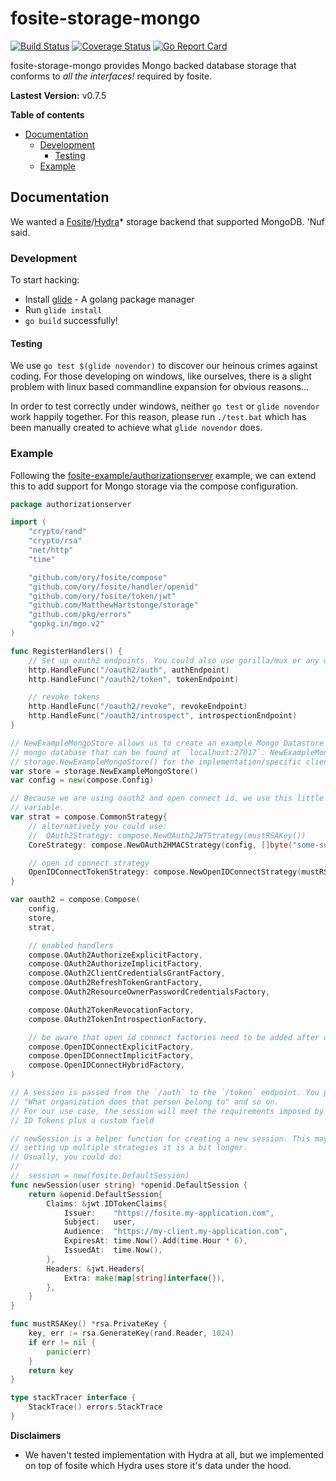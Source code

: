 # fosite-storage-mongo
[![Build Status](https://travis-ci.org/MatthewHartstonge/storage.svg?branch=master)](https://travis-ci.org/MatthewHartstonge/storage) [![Coverage Status](https://coveralls.io/repos/github/MatthewHartstonge/storage/badge.svg?branch=master)](https://coveralls.io/github/MatthewHartstonge/storage?branch=master) [![Go Report Card](https://goreportcard.com/badge/github.com/MatthewHartstonge/storage)](https://goreportcard.com/report/github.com/MatthewHartstonge/storage)

fosite-storage-mongo provides Mongo backed database storage that conforms to *all the interfaces!* required by fosite.

**Lastest Version:** v0.7.5

**Table of contents**
- [Documentation](#documentation)
  - [Development](#development)
    - [Testing](#testing)
  - [Example](#example)

## Documentation
We wanted a [Fosite][fosite]/[Hydra][hydra]* storage backend that supported MongoDB. 'Nuf said.

### Development
To start hacking:
* Install [glide][glide] - A golang package manager
* Run `glide install`
* `go build` successfully!

#### Testing
We use `go test $(glide novendor)` to discover our heinous crimes against coding. For those developing on windows, like 
ourselves, there is a slight problem with linux based commandline expansion for obvious reasons... 

In order to test correctly under windows, neither `go test` or `glide novendor` work happily together. For this reason, 
please run `./test.bat` which has been manually created to achieve what `glide novendor` does. 

### Example
Following the [fosite-example/authorizationserver][fosite-example-server] example, we can extend this to add support 
for Mongo storage via the compose configuration.

```go
package authorizationserver

import (
	"crypto/rand"
	"crypto/rsa"
	"net/http"
	"time"

	"github.com/ory/fosite/compose"
	"github.com/ory/fosite/handler/openid"
	"github.com/ory/fosite/token/jwt"
	"github.com/MatthewHartstonge/storage"
	"github.com/pkg/errors"
	"gopkg.in/mgo.v2"
)

func RegisterHandlers() {
	// Set up oauth2 endpoints. You could also use gorilla/mux or any other router.
	http.HandleFunc("/oauth2/auth", authEndpoint)
	http.HandleFunc("/oauth2/token", tokenEndpoint)

	// revoke tokens
	http.HandleFunc("/oauth2/revoke", revokeEndpoint)
	http.HandleFunc("/oauth2/introspect", introspectionEndpoint)
}

// NewExampleMongoStore allows us to create an example Mongo Datastore and panics if you don't have an unauthenticated 
// mongo database that can be found at `localhost:27017`. NewExampleMongoStore has one Client and one User. Check out 
// storage.NewExampleMongoStore() for the implementation/specific client/user details.
var store = storage.NewExampleMongoStore()
var config = new(compose.Config)

// Because we are using oauth2 and open connect id, we use this little helper to combine the two in one
// variable.
var strat = compose.CommonStrategy{
	// alternatively you could use:
	//  OAuth2Strategy: compose.NewOAuth2JWTStrategy(mustRSAKey())
	CoreStrategy: compose.NewOAuth2HMACStrategy(config, []byte("some-super-cool-secret-that-nobody-knows")),

	// open id connect strategy
	OpenIDConnectTokenStrategy: compose.NewOpenIDConnectStrategy(mustRSAKey()),
}

var oauth2 = compose.Compose(
	config,
	store,
	strat,

	// enabled handlers
	compose.OAuth2AuthorizeExplicitFactory,
	compose.OAuth2AuthorizeImplicitFactory,
	compose.OAuth2ClientCredentialsGrantFactory,
	compose.OAuth2RefreshTokenGrantFactory,
	compose.OAuth2ResourceOwnerPasswordCredentialsFactory,

	compose.OAuth2TokenRevocationFactory,
	compose.OAuth2TokenIntrospectionFactory,

	// be aware that open id connect factories need to be added after oauth2 factories to work properly.
	compose.OpenIDConnectExplicitFactory,
	compose.OpenIDConnectImplicitFactory,
	compose.OpenIDConnectHybridFactory,
)

// A session is passed from the `/auth` to the `/token` endpoint. You probably want to store data like: "Who made the request",
// "What organization does that person belong to" and so on.
// For our use case, the session will meet the requirements imposed by JWT access tokens, HMAC access tokens and OpenID Connect
// ID Tokens plus a custom field

// newSession is a helper function for creating a new session. This may look like a lot of code but since we are
// setting up multiple strategies it is a bit longer.
// Usually, you could do:
//
//  session = new(fosite.DefaultSession)
func newSession(user string) *openid.DefaultSession {
	return &openid.DefaultSession{
		Claims: &jwt.IDTokenClaims{
			Issuer:    "https://fosite.my-application.com",
			Subject:   user,
			Audience:  "https://my-client.my-application.com",
			ExpiresAt: time.Now().Add(time.Hour * 6),
			IssuedAt:  time.Now(),
		},
		Headers: &jwt.Headers{
			Extra: make(map[string]interface{}),
		},
	}
}

func mustRSAKey() *rsa.PrivateKey {
	key, err := rsa.GenerateKey(rand.Reader, 1024)
	if err != nil {
		panic(err)
	}
	return key
}

type stackTracer interface {
	StackTrace() errors.StackTrace
}
```


**Disclaimers**
* We haven't tested implementation with Hydra at all, but we implemented on top of fosite which Hydra uses 
  store it's data under the hood.

[//]: #
    [glide]: <https://glide.sh>
    [fosite]: <https://github.com/ory/fosite> 
    [hydra]: <https://github.com/ory/hydra>
    [fosite-example-server]: <https://github.com/ory/fosite-example/blob/master/authorizationserver/oauth2.go>